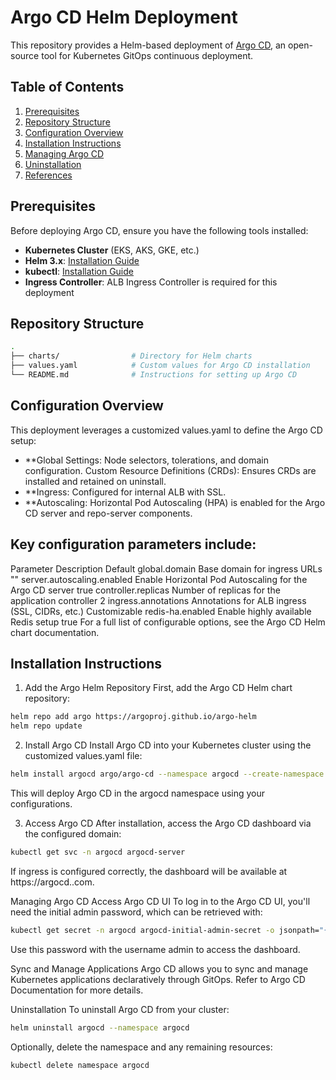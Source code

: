 # Argo CD Helm Deployment

This repository provides a Helm-based deployment of [Argo CD](https://argo-cd.readthedocs.io/), an open-source tool for Kubernetes GitOps continuous deployment.

## Table of Contents
1. [Prerequisites](#prerequisites)
2. [Repository Structure](#repository-structure)
3. [Configuration Overview](#configuration-overview)
4. [Installation Instructions](#installation-instructions)
5. [Managing Argo CD](#managing-argo-cd)
6. [Uninstallation](#uninstallation)
7. [References](#references)

## Prerequisites

Before deploying Argo CD, ensure you have the following tools installed:

- **Kubernetes Cluster** (EKS, AKS, GKE, etc.)
- **Helm 3.x**: [Installation Guide](https://helm.sh/docs/intro/install/)
- **kubectl**: [Installation Guide](https://kubernetes.io/docs/tasks/tools/install-kubectl/)
- **Ingress Controller**: ALB Ingress Controller is required for this deployment

## Repository Structure

```bash
.
├── charts/                # Directory for Helm charts
├── values.yaml            # Custom values for Argo CD installation
└── README.md              # Instructions for setting up Argo CD
```

## Configuration Overview

This deployment leverages a customized values.yaml to define the Argo CD setup:

- **Global Settings: Node selectors, tolerations, and domain configuration.
Custom Resource Definitions (CRDs): Ensures CRDs are installed and retained on uninstall.
- **Ingress: Configured for internal ALB with SSL.
- **Autoscaling: Horizontal Pod Autoscaling (HPA) is enabled for the Argo CD server and repo-server components.
## Key configuration parameters include:

Parameter	Description	Default
global.domain	Base domain for ingress URLs	""
server.autoscaling.enabled	Enable Horizontal Pod Autoscaling for the Argo CD server	true
controller.replicas	Number of replicas for the application controller	2
ingress.annotations	Annotations for ALB ingress (SSL, CIDRs, etc.)	Customizable
redis-ha.enabled	Enable highly available Redis setup	true
For a full list of configurable options, see the Argo CD Helm chart documentation.

## Installation Instructions
1. Add the Argo Helm Repository
First, add the Argo CD Helm chart repository:
```bash
helm repo add argo https://argoproj.github.io/argo-helm
helm repo update
```

2. Install Argo CD
Install Argo CD into your Kubernetes cluster using the customized values.yaml file:

```bash
helm install argocd argo/argo-cd --namespace argocd --create-namespace -f values.yaml
```

This will deploy Argo CD in the argocd namespace using your configurations.

3. Access Argo CD
After installation, access the Argo CD dashboard via the configured domain:

```bash
kubectl get svc -n argocd argocd-server
```
If ingress is configured correctly, the dashboard will be available at https://argocd.<your-domain>.com.

Managing Argo CD
Access Argo CD UI
To log in to the Argo CD UI, you'll need the initial admin password, which can be retrieved with:

```bash
kubectl get secret -n argocd argocd-initial-admin-secret -o jsonpath="{.data.password}" | base64 -d
```

Use this password with the username admin to access the dashboard.

Sync and Manage Applications
Argo CD allows you to sync and manage Kubernetes applications declaratively through GitOps. Refer to Argo CD Documentation for more details.

Uninstallation
To uninstall Argo CD from your cluster:

```bash
helm uninstall argocd --namespace argocd
```
Optionally, delete the namespace and any remaining resources:

```bash
kubectl delete namespace argocd
```
